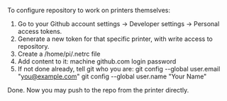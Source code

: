 To configure repository to work on printers themselves:

1. Go to your Github account settings -> Developer settings -> Personal access tokens.
2. Generate a new token for that specific printer, with write access to repository.
3. Create a /home/pi/.netrc file
4. Add content to it:
  machine github.com
  login <your-github-login>
  password <token-you-just-generated>
5. If not done already, tell git who you are:
    git config --global user.email "you@example.com"
    git config --global user.name "Your Name"

Done. Now you may push to the repo from the printer directly.
